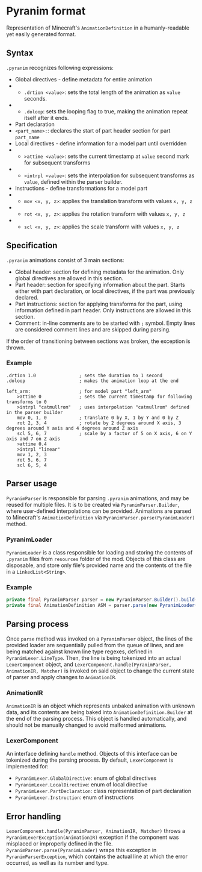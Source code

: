 # Pyranim format

Representation of Minecraft's `AnimationDefinition` in a humanly-readable yet easily generated format.

## Syntax

`.pyranim` recognizes following expressions:

- Global directives - define metadata for entire animation
-
    - `.drtion <value>`: sets the total length of the animation as `value` seconds.
-
    - `.doloop`: sets the looping flag to true, making the animation repeat itself after it ends.
- Part declaration
- `<part_name>:`: declares the start of part header section for part `part_name`
- Local directives - define information for a model part until overridden
-
    - `>attime <value>`: sets the current timestamp at `value` second mark for subsequent transforms
-
    - `>intrpl <value>`: sets the interpolation for subsequent transforms as `value`, defined within the parser builder.
- Instructions - define transformations for a model part
-
    - `mov <x, y, z>`: applies the translation transform with values `x, y, z`
-
    - `rot <x, y, z>`: applies the rotation transform with values `x, y, z`
-
    - `scl <x, y, z>`: applies the scale transform with values `x, y, z`

## Specification

`.pyranim` animations consist of 3 main sections:

- Global header: section for defining metadata for the animation. Only global directives are allowed in this section.
- Part header: section for specifying information about the part. Starts either with part declaration, or local
  directives, if the part was previously declared.
- Part instructions: section for applying transforms for the part, using information defined in part header.
  Only instructions are allowed in this section.
- Comment: in-line comments are to be started with `;` symbol. Empty lines are considered comment lines and are
  skipped during parsing.

If the order of transitioning between sections was broken, the exception is thrown.

### Example

```pyranim
.drtion 1.0                ; sets the duration to 1 second
.doloop                    ; makes the animation loop at the end

left_arm:                  ; for model part "left_arm"
    >attime 0              ; sets the current timestamp for following transforms to 0
    >intrpl "catmullrom"   ; uses interpolation "catmullrom" defined in the parser builder
    mov 0, 1, 0            ; translate 0 by X, 1 by Y and 0 by Z
    rot 2, 3, 4            ; rotate by 2 degrees around X axis, 3 degrees around Y axis and 4 degrees around Z axis
    scl 5, 6, 7            ; scale by a factor of 5 on X axis, 6 on Y axis and 7 on Z axis
    >attime 0.4
    >intrpl "linear"
    mov 1, 2, 3
    rot 5, 6, 7
    scl 6, 5, 4
```

## Parser usage

`PyranimParser` is responsible for parsing `.pyranim` animations, and may be reused for multiple files.
It is to be created via `PyranimParser.Builder`, where user-defined interpolations can be provided.
Animations are parsed to Minecraft's `AnimationDefinition` via `PyranimParser.parse(PyranimLoader)` method.

### PyranimLoader

`PyranimLoader` is a class responsible for loading and storing the contents of `.pyranim` files from `resources`
folder of the mod.
Objects of this class are disposable, and store only file's provided name and the contents of the file in a
`LinkedList<String>`.

### Example

```java
private final PyranimParser parser = new PyranimParser.Builder().build();
private final AnimationDefinition ASM = parser.parse(new PyranimLoader("example.pyranim"));
```

## Parsing process

Once `parse` method was invoked on a `PyranimParser` object, the lines of the provided loader are sequentially
pulled from the queue of lines, and are being matched against known line type regexes,
defined in `PyranimLexer.LineType`. Then, the line is being tokenized into an actual `LexerComponent` object,
and `LexerComponent.handle(PyranimParser, AnimationIR, Matcher)` is invoked on said object to change the current state
of parser and apply changes to `AnimationIR`.

### AnimationIR

`AnimationIR` is an object which represents unbaked animation with unknown data, and its contents are being baked into
`AnimationDefinition.Builder` at the end of the parsing process. This object is handled automatically, and should not
be manually changed to avoid malformed animations.

### LexerComponent

An interface defining `handle` method. Objects of this interface can be tokenized during the parsing process.
By default, `LexerComponent` is implemented for:

- `PyranimLexer.GlobalDirective`: enum of global directives
- `PyranimLexer.LocalDirective`: enum of local directive
- `PyranimLexer.PartDeclaration`: class representation of part declaration
- `PyranimLexer.Instruction`: enum of instructions

## Error handling

`LexerComponent.handle(PyranimParser, AnimationIR, Matcher)` throws a `PyranimLexerException(AnimationIR)` exception
if the component was misplaced or improperly defined in the file.
`PyranimParser.parse(PyranimLoader)` wraps this exception in `PyranimParserException`, which contains the actual line
at which the error occurred, as well as its number and type.
